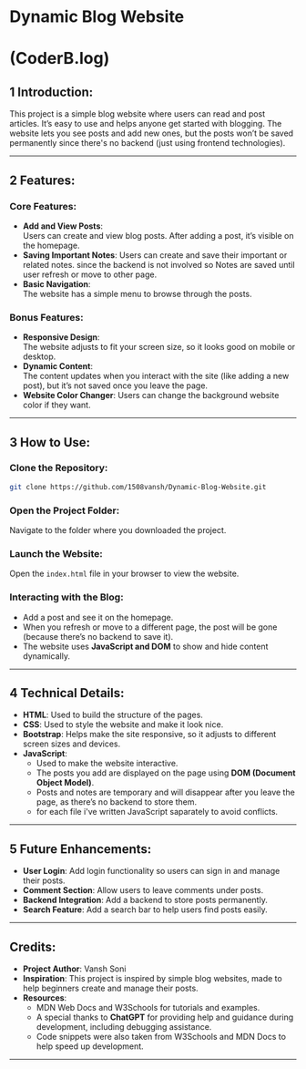# Dynamic Blog Website  
# (CoderB.log)

## 1 Introduction:  
This project is a simple blog website where users can read and post articles. It’s easy to use and helps anyone get started with blogging. The website lets you see posts and add new ones, but the posts won’t be saved permanently since there's no backend (just using frontend technologies).  

---

## 2 Features:  

### Core Features:  
- **Add and View Posts**:  
  Users can create and view blog posts. After adding a post, it’s visible on the homepage.  
- **Saving Important Notes**:
  Users can create and save their important or related notes. since the backend is not 
  involved so Notes are saved until user refresh or move to other page.
- **Basic Navigation**:  
  The website has a simple menu to browse through the posts.  

### Bonus Features:  
- **Responsive Design**:  
  The website adjusts to fit your screen size, so it looks good on mobile or desktop.  
- **Dynamic Content**:  
  The content updates when you interact with the site (like adding a new post), but it’s not saved once you leave the page.  
- **Website Color Changer**:
  Users can change the background website color if they want.
---

## 3 How to Use:  

### Clone the Repository:  
```bash
git clone https://github.com/1508vansh/Dynamic-Blog-Website.git  
```  

### Open the Project Folder:  
Navigate to the folder where you downloaded the project.  

### Launch the Website:  
Open the `index.html` file in your browser to view the website.  

### Interacting with the Blog:  
- Add a post and see it on the homepage.  
- When you refresh or move to a different page, the post will be gone (because there’s no backend to save it).  
- The website uses **JavaScript and DOM** to show and hide content dynamically.  

---

## 4 Technical Details:  
- **HTML**: Used to build the structure of the pages.  
- **CSS**: Used to style the website and make it look nice.  
- **Bootstrap**: Helps make the site responsive, so it adjusts to different screen sizes and devices.  
- **JavaScript**:  
  - Used to make the website interactive.  
  - The posts you add are displayed on the page using **DOM (Document Object Model)**.  
  - Posts and notes are temporary and will disappear after you leave the page, as there’s no backend to store them.  
  - for each file i've written JavaScript saparately to avoid conflicts.
---

## 5 Future Enhancements:  
- **User Login**: Add login functionality so users can sign in and manage their posts.  
- **Comment Section**: Allow users to leave comments under posts.  
- **Backend Integration**: Add a backend to store posts permanently.  
- **Search Feature**: Add a search bar to help users find posts easily.  

---

## Credits:  
- **Project Author**: Vansh Soni  
- **Inspiration**: This project is inspired by simple blog websites, made to help beginners create and manage their posts.  
- **Resources**:  
  - MDN Web Docs and W3Schools for tutorials and examples.  
  - A special thanks to **ChatGPT** for providing help and guidance during development, including debugging assistance.  
  - Code snippets were also taken from W3Schools and MDN Docs to help speed up development.  

---

